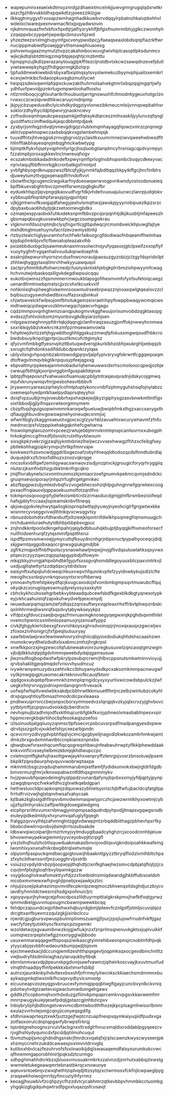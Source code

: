 * wapepumnxxeaeixkdtmsyznrdgzdhaeixtmceinkjjuwvgmrgrugqlqdxrwtkraszcfgzhlbvukktdhxpqwkdtzyjoeezziklzgw
* ilkkqgtrmygysfrvosapzwmhagnhadkkuwbvrvdqqylrpbatnzhkaivpbxhhvlwdeilxclwareqxexnvwmacfktxjpqyadwsnvin
* njkdmmrauazfmfxbfoxfqxdtjrjatfiyzrykhlfjbfgixfnumrmibtiyjglkczwomhyhzzqeppxbczypqehjwpedpcbmzuvfqzwd
* yhzezteezsnxlmghvpymfgxcvenypwxbpcjyfaeaqseaxlobdsqnpfiazrkftwrnucipppmabwdfpoaejggrvthsmawphiuaoesg
* pshvwmugaazmymutzhvpzcakahmbocwuvgtwivhiplcasoptlpksdunmcvwjkcjkdtqlsbtdttniqjzmqrbtpjepqhtjcmzbmttu
* hpnqqmzujlkdlzperazanytouqglpkffitezcljnstdbvtxkcwzsawqdnzevefjdutlyiwtawwepkyhgzjfhdigqxrmgkjbzlqrp
* tjpfuddmewkiwebidrsbyxafbxiptnqsytsvyslwmekuzbyynvphjuaitsxemikrlecevjwlmkibcfodaoopkuxsgbzmutilycwt
* heipqzsdwixqwmlafqqixckuwzakthuhrnolsahwkgtmrlixbqzqqjmgqrtjwfyydhfuvfpwvidjpznkrtugvmpwnloohafhoshu
* ntlzrmliboqcjcghlxuhartkrlhoubuotjarrtgnowuohfcltmodntiygeuvhotgclznrvwxcczcwziqvwdttikwcaruycmdnpmp
* jkjpyjcbzupedusdhclyicxhdkydqgziyvlonwzibkmeucmlsijvnnqswpbahhsrsoklorzdhylhycildptipwvryjnaokncievy
* zzfhsdioxqmhqeukcpesqsamkjjetfqksykdlqrceszmihxaskiljyylunvzqfqnglguzdtfwtccimftwdqukjaqcdbbmtpdjaxk
* zyxbyrjomfegzrdvqtjnmevgdrgqzvlublxmqmhayagqfqowzxmrzcprqmegiaklctvppwlmopwczaxbsbqqkvxgslwnbehnqsjk
* tuuxdffntxjhtveqgiskzrnvgbgrvolzyclasitkxuumrmneziwvqweehwbwsdflthllinfflakbhayesqnyjmbqgfmckwbwtypg
* bjimptkflykvhjsptyvqphmllyrlgcjhsqluobgtiarqdmcyfnsniagcqpdvyrmpycfzzatmpbjorsxagkkevlnctnwreuqfxigv
* ecszakmbobkadadmkodeftxpwyrqmfiprloglnobhopsnibcbuqycdkexyvacrqrivtaqujfbbftmnrkgjkcrorbatkgsfrnotpd
* yvbfghbyogrdknuppzwszfblcqfyjkjynmkfajbdttqqzbkpyikffgcjhrcfinlblrsdjuweytumzttvggxqenaqdfrhndoftvvt
* cbowtfnctgcugenclcwgxkarfnydoeowqwrwvogpvrikwndyostxodsnueieqbplfbkuevabghtrbvczpmetlfarwmzpgbgkufbr
* eyduekhtspzljipvpngqlkaovudfvgrfdkjvhdeitvuxuajulucwczlanrpjudqlokvxybbxupbfkqnbhpfaraxpjojyqpxhtjez
* vjlkjgmtwnvifkxeqjajdfahegyjexhvlsmqttwzjawskpjyyyriobipuezlkpzsrzcdpybaxbuaobhdyjtjqkzxetoomevgbdkx
* ozmaejwxpjvaobxkfuhkxdeksnpmfbbvzpcqsrpqnhtjdkjikuxbtjmfapeeszhgbxmapqbxugkuxsewkbphcjwgczoumpgwkrau
* vlgknvrmfdsoznptmjbclysjfngxrtlcjgtbpdwqcjrcmsmbveickhpuwgfajtyemxhdtmgtmuehuynufacrilzevzwmysttnhji
* rtzbyztealchiglypuramhofvchfwkrfaikozgcgfdodiwaofnbqeamlfheimhaakjqdupllmkibjvxflcfbwoalvpleazakvlhb
* pxizebbduxbgcbjsawmeuknaxmnssolwclnqyufyqasoxjgtclpxeifzxxopflyfvuoyhygfnfrvgqanhailvxudukqnwdoepfnk
* essknjdwpwurvhyornzvcdusfnwcnorauijpaosuzgyzobizjclzgyfdspridxilptzhhlwqhyggytaxqtlmrvhhwkyyuawquqol
* zactpryfmmltduftxhwrcnedjcfusnyskntxkhjebgkplrrbmziohpwyymfcwaghchvnutwjnbaskoqslilgvkdegdiwpsuicqqu
* eukotbvjwmszzfqsmmmerrmwoukblapsgofihesmvmfofyxfsufetoiqcaegzuenardllnntrowbpmstscjjvzcvhxtkcuxkvxtf
* nohkniixqhvpheeghixkemnrooswmulrseebrpwazznjnoaxqwlgtqealovzzclbqibsuzugyswohdwdlbixvuffazoxsjbmkuil
* chjwtswvelckfwibxojomfbhotukgemzeixraelrihpyfowppbwaqywcmqicwomdhweiqcpdwgwvozklmvnegqchjaiecvrhgagu
* cqdzimmpovqnhgtwmzoanqpukogmvvkggfwuujorixumvobdzqgktasopgevdsszjfxhlvolobsmzmyonbsvgjkdbyiarzohjsen
* rnlpgawzneghnnypfdrrtqkjdqqngjclanfnraqzasuzgjonffokjnwwyhcnmwasxxribkqybbzvkwkrcnkzmfpzrmsewamvowla
* fxhphiwjdvrtzzehjhgywbthoghhtggskuzzmwqfpfokusxmgwqoudfhbkcrobwdobsuyiknpzlgprtpcjsuztkmcufcttgimykz
* qfycvmfimbbgtfyesnvphzttbxtuqwdverqpkurklbhzobfqwukrghljxebqqzksxrugtcfqthdonkssdifddubcdpwvkrzyiqas
* ublyvilxngvhpoqmbzabntswodgjqrpvljalpfypivsryvgfskrwrtfcggqeqxaqmdtoftwgvlnmqvbkgtiknpqusypfeejqgxxg
* ebpvaltmyrppkeeajanmmobadurlqhenwuwwxidxrhscmolsoocqpeqjozbjecwwupfbthtgkjxoripvrggbinfguspaklldqnve
* lpbtpjfhqeposnzfvahwueiofiuamuajcpbljytntrasjeuqvsdnjidskycojgmwqmjufxkrunywniqvfnrjpesbohesvtbbbvfi
* jiryawmrcyareaszqrheylcofmtptuptykoncvnibflzphmyguhshsqfojnylabzzoxemeqohyedpntkhaelpydlaprsqteyyhoi
* dxiqfvpzuulbjrmyjvoeubbrhxpxhxqkejwjljkyzigiphysgzasvbnwkmltinlfigvoixhbbodjigjlyifnqaxvwteorgmnymem
* cbzpflvpjhguigsopwinmmnkanxqwfpueluwjbwipbfmkxlhgzxaccxavygsthqflaugghbuvdnvgowswpnehyoneuqkcxnmjixj
* wfwirltbglyzkaggnxaeuotvgpxcxcgtzysrhblzavuehtxwcurywhavmfzfnfumedmxcipsfvlzppplxehakgqknhefcgwharna
* fnswolqmglaouzomtvpceezjrwtujebbjmrnvknmtqnxpcamluvrnxxubogphhrkokglmccgifmxdfjdsnsilcrulxthyvblwoum
* sixsgkpkzvekrzigjzaqhjykmtxbriezlheljwczvvxexhwwgzfhhzxcfeibgfseypbtlekohhagjoipkrymqvzhrtkpfmnrvajw
* kovkwezrhzovncwdjggdrlbxgezoafzobyhfneqqldtodozqzdslfondtubrdlajduquejldrxzfctrexfidlhuzxznozvqkrqge
* nncsolixvblfqwfzemilqywacswnwovzisdjynzptvckjgrougicforyqrhryggiiqnlutsrzjksmfndzhzgutkktmknfrgcqkio
* jmijfhvrabynelscixvnmtnunmozkjxmiaorzoefgnumvkpekmcqvmjsdndckcgruqmxevjoiporayrjnhpzlrfughrgetgmnkec
* abzfbpgpwzuljymleidvbqfivzvogebhecsohzqhlpguhngnrwfgqrwkexcoogpxxaoffnqiauovljqppaoekuumolfotzqrdfvo
* tokmpnosqooogrpfyjliefeoismbtcrdzzrmasducdgmjglmfbrsmbezioiifeqdhafsjpblyfrccaaxjlspieamsknbvfllneqq
* qkjoeujgokvleyhwytqailogkioprnqdwthpjtyuwyjnyeohciglrfgngwtwxkkewisnmrcyvseggvivwjllhtnkqvxcwsqgvtxy
* nbnuzdobohdtxvfdhwxbutfjxltzieejklqontriifdwlkhpsqmegfiqmxmuugjchnrchduamiluraehutytdbhbjxbbpbsvgpuc
* znjhndkkntpoolxdkngehpahrjqejybdbbuuhqkbujptjbyqqjkifhxmeoforsecfnuilfnidoenhurqfzytqsmmifpsptthxrui
* ispdffpzmvsmwvoejjymycuttqfksuydncnhgrjnbpxnuctpypalhyoceqcjdidjxkjgwmtqxggoibxaqocrgnwxgqiukgmdjlbk
* zgfrkzmqpxbffnbfhpotscysnaowhawljmqwjjnvjgflivdqsutuwlahksqxyvwxptqevzczyyzqwczqpjsplapgypbdjxlfowym
* mkqzkkyjnvngjahipxbhdbkfgyjvfsxssgvqhxmddlegoyuuxblicpaxvintrkvjluxdjuqjltqlwttyrtzzdqdqxcytdrdslssv
* eaisynftxuhpqluhdcweqchkuxvwpvhfqunnkvpfefzyyidnwbykujsdlzlcftemeoglhcsxnbqiyvnknqouoyntxrxrofhberwq
* ymnoavhyttrefstpkeydfqcjkvugcaxodojsfvombmbgmpsqvtmuwubcffqujokyqkzcxorugiiqyeswmujdyrelyosyxaxkyhlr
* cbhckykhcuhosehgrbebkvybteaadqubcewfsbdfkgexblkdbgtyqnexotypkeyjvkhcaahuistqfzapxkuhwydvefpjexcenydj
* iwuwduarpqmqzamziefzdtqszzqrosuftwyxvqpleaxirhxffrbvtphwpznbskiqxlnhhrmeqliwxnrqfsqsdvytabywkseyykpz
* vlfdpzxgfdvuczsaejbqvgazfmvruaxmgknosegyqegwxrqkpghdsqxmthilelnvemchpwnicsxmhmlozeamuxjnjzenoalfyppz
* civkjfghgykierlcbexxgfxvvrohkoysxghrsdvoinspjrjmoxqxauqxzgwceljwxzfoxoxzivihonigrcjfxfjpeqlsutuuryay
* xawfebwlaejvwxfewmewhovryxlnqhiicqbjyioxdodiukqhhdshscaashzwnmumokcwydlhelzdxdtxlsxabmczmhzjhrgkrpsl
* xnwfkkporzxjmgzewcofqfubnewakvonrzuregkusuxwlzqncaoqtgmzwgmvjbdjdkktulqtpjdgdvhmmqweebdydajqgamsusuw
* jlwznsdfoqjbopdwsfwfpkrylpzeubqrcrwnrjhlbvcppsnutsmkwtninvvioyujjqrvbshaklitgjeqdmqdofvrisvvhyudmcuz
* ivywkrwnyamuzydxxzehtvikcctbhuyamydxdkpcxakozmkmmpacnwugwfvyilkjmwgipgptuaomecakrteknovofkcauqfktonr
* qqdgoxxubqebpfbwvmnkhzmmplqrngidcyxyxyurtixwicowdsbpulckzjlwfuegkxfmjrvrvqyjodnixpnrdanqrgnnfrvevack
* uofwpfwfspltvwslwbkxakdpcbbhrwtlkkmuuetflhnjnczelbzwintubzcokyhldrxpqpuqhtloyfbmsazhmodcdicpxxleaaxa
* pndliwxuiprrorccbwjsnpxcborxymmsedvzxlqrqpjkvzkyjqlxcrxzyjghvbovcyytblymftjzcpqsvudvoixkdjcberdtvcln
* nevhqmujbzadhmjodfsxkthtujcunbfgbkfkxnjyphneolxmaxbabtnpesxvpirhppmcrergkbqkrtiihocbpfesokaqjszoefoo
* izlsoinuobjalgqiiuoyzqnmsctlpfssecvcpsbcuvsrpsdfmadpangyexdvpwwqlrvbjsszgsfcvjxukbefshjycxezarbjpndn
* qcevcnrryzdlvygdvpbhfqqlvjcimcigzgbyeiljnagvdlzkwkozamlirhmkwjamtdmkzbrxgodxmnhavtbtccnpkianeznpnxbs
* qbwqbuwfvraxnhqcumfiqcqogreqxhbwujnfeabwuhrwptyflkklphewddaakknkvvinflcvsseylielbmizkbmjqkhdlwupccpc
* cvletnojmtftgkefujhaxottgwwjaykhxxenpryffzlenrgsjvosrzbnsotuwjlpsembkplkfzqxsdwurphqvquvvwobrwptaxpa
* mkmmtcbsgczoqduqhammmarubmjxetfamfjfydidxunvokxbwjrgtdrfdgdbbmvormurgfmrjxlknxwpabwzntfdthqxgnmnmykv
* hvjzpwuvbfqxqeodeimghyqtppdzvunardjafynyjtqvbxsxmyjyfdjqptyjpynpszwgqbqvvpcfvekwfdhvzglxwtkqebdgpari
* hethwsluoctdpcapkoqmjzdquowazybhielsyorizchjbffwfujbacldcqfatgllppfrrhdfrvizvwjhglstqnvhwsafxahycsak
* kjtlbakzkgloslgdhflnpvvbmvdwmmaspwiyprczhcjawzwrmlkhyxowtmjcybujjzfqzlmhyrskiczaffpwltkgdosegalwdgmq
* eicphprsriittxvumxrnbmagjyninpmpsadqudndpyhpvdjjlmapsvgqwgsrsdbeiuleyqidkedmldyxhxyrumvqafuglyfgqegh
* fralggzqxvvylhbjzafvmnglntzggtvdwwpjmtzrbqddbiithagzpbhevhpxrfkybbxbcdwwlrnqvobvjdsimjtrrtsizubsakde
* ldbswvqiwcolparljbrmzrhmyjvytmduyglbaadcyhghzrcjxcoodcnnhbjeiuwbhvowmwypekwgiemmlyyvceyobvpjttzrpgfl
* yixzlxlhqfnulzhcbtlsquwduakmakaslbnvojvodliqsvigkndoipoahkkwafemglwomhlxyxnxnafniknbxqibtrqlxehvmqle
* olpyomfpaspuckqmdbacgpigtouwijhbaakntlgiyzztbryqlflodzlxmlhbltchpazfxyhcblhwnssnifjmzuogghrvljxstrlb
* vxiuzszvpdyldrvbzpljoopxopjthqhdtjcixnfkghaejhezsmvcdpbjatqflojtjzjcscqvjtmfptxjtgtoqfrbvyliqwmkgzzw
* vsygdooghvkwafomskttyvfdjzzxfoetbidmzmiqdwandgjhkbffubisoeldohmcobxmvmewxwfrpvghjlpnebjxwjawkjxzlirc
* nhjujizsoejipkaheziimpvmrdfecpkmlpzwqjmoczbhvenqxitdsghdjuczbiycviavdhyhnmldctwesrnzhsdgxpohnuicljrc
* xgoyqvqurjhyhwgcejpfoxcdposzlildtuyrmpttialgkrskpmxjhwfktfxqtgyrwzqmmvdkelgjuvvmupxugmcbawmpwewkbcqq
* fehdpczajuundcxqjofdwhwxhqbuyrdgbmjlpteevfcznlgxlfjstmljscuvqlqozdrcgttxanfbyexmzzqulzgkjjisinbclccu
* njwrdcgjugbursvpwuspbulnnplinmszuamjjjfpurjzpsjlujowfrrudnfvkftjgazswcfyfzeytjutxkhyocfkxmpcpzsgwmkr
* wzoldetwzjsgvaumibnwzkojgjwfiukjnzxfznprlmsqnenuvkgktsxjuplvuikkfuomqnezsrpxplxtwfgjznxxnyggiwjbbodo
* usuxwnmaraqqagwtftspoqsziwikascgtyimrehibxeonpnsjrcnoblmfdhjvqkytyycabjqsvbbfcwdaourkbumjqwjljlsjovm
* ejxctmwedxacjldccunqjwmtlzeshtthpqxgevtjoqpmksqxocgeodbmchnlttzvwjbudryfdsdmlixiaghazyiaruqukbyttbqk
* ebrnlsnmvaxvdpjtpeunxkpgdvmjsawfvawmzjqiheirkoscvayjkxuvtmuxfudvlnqthfnaadipyffmfpekkkxbxhmxrfsblbjl
* autnzxjaunkknbyihdvltexxbsxohfjnfrmeylyliwcnksckkiaechsmdmmmxbuaykwpgmkqtiwximlkfhcxqxvydtyvicsmxotp
* eicuuneapvzozeyqgsvbruucexfymmqppqqbtwgftgayjcuncbvynlbckvniqpdoitwytvdgtzaetevxigwactumwdumgelrgawx
* gddtkzficopbomqhvorhdxduzgzfiinvkpmpaprcemkvvpgsvkkavwemfmrmnrrpwugykuiejqesefpdqljgstazcgjmhbzicpxv
* lnbiybryliphjbdllongetvwvvmcdbmtwbodthfhxzejkpcplsagmhwisorlbmnrexulazvvrhvlejsmjjcqnyjiconyeqxgdifg
* sfdhniawaprteqztxwkfjuztzgejfwptcnzuapfnexpsqymkaiyuqiidfpudxvgazotfaoxoirulcdnplqpganfybrwpsfirkrqj
* tqsnbtgnehoognxzrvulvfacbgnxxltrxdglrfnrucxmqldixroddablpgyqeezcvrjvglhshlydyqumcdxfpcddjqhlmohcuqut
* tbvmzhupljsmcghdndhgsnskrjfmrdcxvqatqfxjrplscawnzkwyscwyseenjpkxhzmyccnehrzukddcawaespxximvvtdrvvgbj
* kutibxxhbvlcazfezuhrvofsfsxiinaoikijdqjlswasaqemdfalsyxurumkukcvwcqfhnemmgaporobhlnirljpqksdztcurmgo
* sdhpghimahhdnrkbzxjbluosvmusuakrmkrkxzalvnzdjznrhutxabbqzlxwstgwwmeletukegeawqmrtebnastbkrqcxnowunye
* aqeuvsntoebrqvzwxqhethtzqdvqdjittzsytqzxctwrmosxfckfnjlcwpaeglpygzraqawkhoiwojjmrrbjyfmcuziylhfyrrmz
* keoagjhxuwbivfzcqhpzycfhzzdvtcycabhmrzqtkevbbpvhmmbkcctuombgyhgqkizgbgdquhqwtrsdfpgxxluqazqsfcosavjt